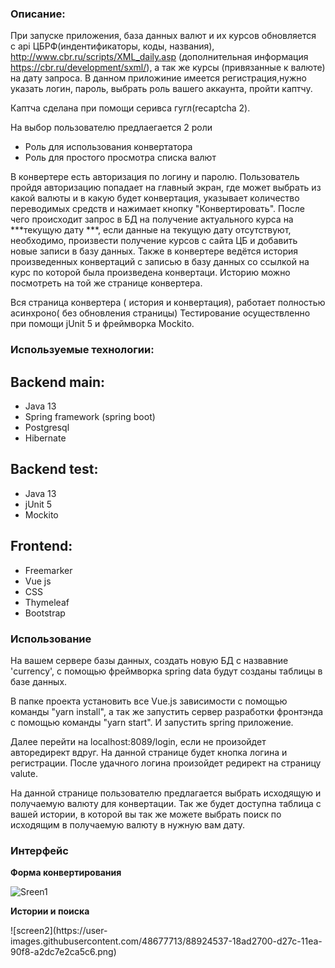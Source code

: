 
<h3>Описание:</h3>

При запуске приложения, база данных валют и их курсов обновляется  с api ЦБРФ(индентификаторы, коды, названия), http://www.cbr.ru/scripts/XML_daily.asp (дополнительная информация https://cbr.ru/development/sxml/), а так же курсы (привязанные к валюте) на дату запроса.
В данном приложиние имеется регистрация,нужно указать логин, пароль, выбрать роль вашего аккаунта, пройти каптчу.

<p>Каптча сделана при помощи серивса гугл(recaptcha 2).</p>

На выбор пользователю предлаегается 2 роли
<ul>
   <li>Роль для использования конвертатора</li>
   <li>Роль для простого просмотра списка валют</li>
</ul>

В конвертере  есть авторизация по логину и паролю. Пользователь пройдя авторизацию попадает на главный экран, где может выбрать из какой валюты и в какую будет конвертация, указывает количество переводимых средств и нажимает кнопку "Конвертировать". После чего происходит запрос в БД на получение актуального курса на ***текущую дату ***, если данные на текущую дату отсутствуют, необходимо, произвести получение курсов с сайта ЦБ и добавить новые записи в базу данных. Также в конвертере ведётся история произведенных конвертаций с записью в базу данных со ссылкой на курс по которой была произведена конвертаци. Историю можно посмотреть на той же странице конвертера.

Вся страница конвертера ( история и конвертация), работает полностью асинхроно( без обновления страницы)
Тестирование осуществленно при помощи jUnit 5 и фреймворка Mockito.

<h3>Используемые технологии:</h3>

<h2>Backend main:</h2>
<ul>
   <li>Java 13</li>
   <li>Spring framework (spring boot)</li>
   <li>Postgresql</li>
   <li>Hibernate</li>
</ul>

<h2>Backend test:</h2>
<ul>
   <li>Java 13</li>
   <li>jUnit 5</li>
   <li>Mockito</li>
</ul>

 <h2>Frontend:</h2>
<ul>
   <li>Freemarker</li>
   <li>Vue js</li>
   <li>CSS</li>
   <li>Thymeleaf</li>
   <li>Bootstrap</li>
</ul>
  
<h3>Использование</h3>

  <p> На вашем сервере базы данных, создать новую БД с назвавние 'currency', с помощью фреймворка spring data будут созданы таблицы в базе данных.</p>
  <p> В папке проекта установить все Vue.js зависимости с помощью команды "yarn install", а так же запустить сервер разработки фронтэнда с помощью команды "yarn start". И запустить spring приложение.</p>
  <p> Далее перейти на localhost:8089/login, если не произойдет авторедирект вдруг. На данной странице будет кнопка логина и регистрации. После удачного логина произойдет редирект на страницу valute.</p>
  <p> На данной странице пользователю предлагается выбрать исходящую и  получаемую валюту для конвертации. Так же будет доступна таблица c вашей истории, в которой вы так же можете выбрать поиск по исходящим в получаемую валюту в нужную вам дату.</p>

<h3>Интерфейс</h3>

<p><b>Форма конвертирования</b></p>

![Sreen1](https://user-images.githubusercontent.com/48677713/88924546-1a76ea80-d27c-11ea-9d2d-bc38efd08a52.png)


<p><b>Истории и поиска</b></p>
![screen2](https://user-images.githubusercontent.com/48677713/88924537-18ad2700-d27c-11ea-90f8-a2dc7e2ca5c6.png)
